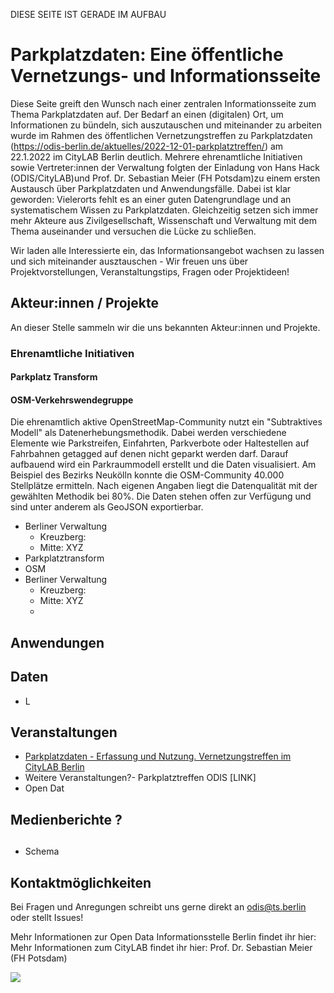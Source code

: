 DIESE SEITE IST GERADE IM AUFBAU

# Parkplatzdaten: Eine öffentliche Vernetzungs- und Informationsseite

Diese Seite greift den Wunsch nach einer zentralen Informationsseite zum Thema Parkplatzdaten auf. Der Bedarf an einen (digitalen) Ort, um Informationen zu bündeln, sich auszutauschen und miteinander zu arbeiten wurde im Rahmen des öffentlichen Vernetzungstreffen zu Parkplatzdaten (https://odis-berlin.de/aktuelles/2022-12-01-parkplatztreffen/) am 22.1.2022 im CityLAB Berlin deutlich. Mehrere ehrenamtliche Initiativen sowie Vertreter:innen der Verwaltung folgten der Einladung von Hans Hack (ODIS/CityLAB)und Prof. Dr. Sebastian Meier (FH Potsdam)zu einem ersten Austausch über Parkplatzdaten und Anwendungsfälle. Dabei ist klar geworden: Vielerorts fehlt es an einer guten Datengrundlage und an systematischem Wissen zu Parkplatzdaten. Gleichzeitig setzen sich immer mehr Akteure aus Zivilgesellschaft, Wissenschaft und Verwaltung mit dem Thema auseinander und versuchen die Lücke zu schließen. 

Wir laden alle Interessierte ein, das Informationsangebot wachsen zu lassen und sich miteinander ausztauschen - Wir freuen uns über Projektvorstellungen, Veranstaltungstips, Fragen oder Projektideen!

## Akteur:innen / Projekte
An dieser Stelle sammeln wir die uns bekannten Akteur:innen und Projekte. 

### Ehrenamtliche Initiativen


#### Parkplatz Transform

#### OSM-Verkehrswendegruppe
Die ehrenamtlich aktive OpenStreetMap-Community nutzt ein "Subtraktives Modell" als Datenerhebungsmethodik. Dabei werden verschiedene Elemente wie Parkstreifen, Einfahrten, Parkverbote oder Haltestellen auf Fahrbahnen getagged auf denen nicht geparkt werden darf. Darauf aufbauend wird ein Parkraummodell erstellt und die Daten visualisiert. Am Beispiel des Bezirks Neukölln konnte die OSM-Community 40.000 Stellplätze ermitteln. Nach eigenen Angaben liegt die Datenqualität mit der gewählten Methodik bei 80%. Die Daten stehen offen zur Verfügung und sind unter anderem als GeoJSON exportierbar. 

- Berliner Verwaltung
  - Kreuzberg: 
  - Mitte: XYZ
- Parkplatztransform
- OSM 
- Berliner Verwaltung
  - Kreuzberg: 
  - Mitte: XYZ
  - 

## Anwendungen 

## Daten
- L

## Veranstaltungen 
- [Parkplatzdaten - Erfassung und Nutzung. Vernetzungstreffen im CityLAB Berlin](https://citylab-berlin.org/de/events/parkplatzdaten-erfassung-und-nutzung/)
- Weitere Veranstaltungen?- Parkplatztreffen ODIS [LINK]
- Open Dat 

## Medienberichte ?

## 
- Schema 


## Kontaktmöglichkeiten 
Bei Fragen und Anregungen schreibt uns gerne direkt an odis@ts.berlin oder stellt Issues!

Mehr Informationen zur Open Data Informationsstelle Berlin findet ihr hier:
Mehr Informationen zum CityLAB findet ihr hier:
Prof. Dr. Sebastian Meier (FH Potsdam)



[<img src="https://odis-berlin.de/assets/images/page/odis-logo_contact.png">](./verwaltung.md)


